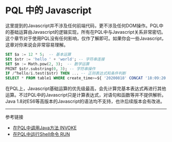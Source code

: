 # PQL 中的 Javascript

这里提到的Javascript并不涉及任何前端代码，更不涉及任何DOM操作。PQL中的基础运算由Javascript的逻辑实现，所有在PQL中与Javascript关系非常密切。这个章节对于使用PQL没有任何影响，仅作了解即可。如果你会一些Javascript，这章对你来说会非常容易理解。

```sql
SET $a := 12 * 5;  -- 基本运算
SEt $str := 'hello ' + 'world'; -- 字符串连接
SET $m := Math.pow(2, 3);  -- 数学运算
PRINT $str.substring(0, 3); -- 字符串操作
IF /^hello/i.test($str) THEN ... -- 正则表达式和条件判断
SELECT * FROM table1 WHERE create_time>=${ '20200818' CONCAT '18:09:20'.replace(':', '') }!; -- 混合运算
```

在PQL上，Javascript基础运算的优先级最高，会先计算完基本表达式再进行其他运算。不过PQL中的Javascript只是计算表达式，对语句和函数等并不提供解析。Java 1.8对ES6等高版本的Javascript的语法均不支持，也许后续版本会有改进。

---
参考链接

* [在PQL中调用Java方法 INVOKE](/pql/invoke.md)
* [在PQL中运行Shell命令 RUN](/pql/run.md)